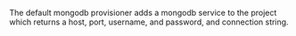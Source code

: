 The default mongodb provisioner adds a mongodb service to the project which returns a host, port, username, and password, and connection string.